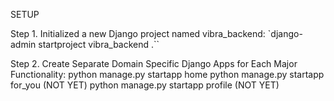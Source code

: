 SETUP

Step 1. Initialized a new Django project named vibra_backend: `django-admin startproject vibra_backend .``

Step 2. Create Separate Domain Specific Django Apps for Each Major Functionality:
    python manage.py startapp home
    python manage.py startapp for_you (NOT YET)
    python manage.py startapp profile (NOT YET)

